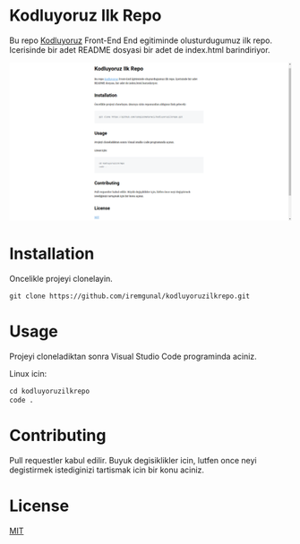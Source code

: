 # Kodluyoruz Ilk Repo

Bu repo [Kodluyoruz](http://Kodluyoruz.org) Front-End End egitiminde olusturdugumuz ilk repo. Icerisinde bir adet README dosyasi bir adet de index.html barindiriyor.

![Lorem.picsum.gorsel](https://raw.githubusercontent.com/Kodluyoruz/taskforce/main/git/odev1/figures/markdown.png)

# Installation
Oncelikle projeyi clonelayin. 

```
git clone https://github.com/iremgunal/kodluyoruzilkrepo.git

```

# Usage

Projeyi cloneladiktan sonra Visual Studio Code programinda aciniz.

Linux icin:
```
cd kodluyoruzilkrepo
code .
```
# Contributing
Pull requestler kabul edilir. Buyuk degisiklikler icin, lutfen once neyi degistirmek istediginizi tartismak icin bir konu aciniz.

# License

[MIT](https://choosealicense.com/licenses/mit/)

